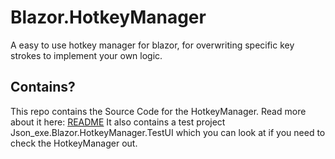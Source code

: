 # Blazor.HotkeyManager
A easy to use hotkey manager for blazor, for overwriting specific key strokes to implement your own logic.

## Contains?
This repo contains the Source Code for the HotkeyManager. Read more about it here: [README](Json_exe.Blazor.HotkeyManager/README.md)
It also contains a test project Json_exe.Blazor.HotkeyManager.TestUI which you can look at if you need to check the HotkeyManager out.
